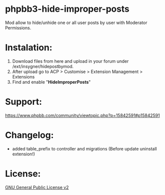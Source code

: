 # phpbb3-hide-improper-posts
Mod allow to hide/unhide one or all user posts by user with Moderator Permissions.

# Instalation:
1. Download files from here and upload in your forum under /ext/insygner/hidepostbymod.
2. After upload go to ACP > Customise > Extension Management > Extensions
3. Find and enable "**HideImproperPosts**"

# Support:
https://www.phpbb.com/community/viewtopic.php?p=15842591#p15842591

# Changelog:
- added table_prefix to controller and migrations (Before update uninstall extension!)

# License:
[GNU General Public License v2](http://opensource.org/licenses/gpl-2.0.php)
